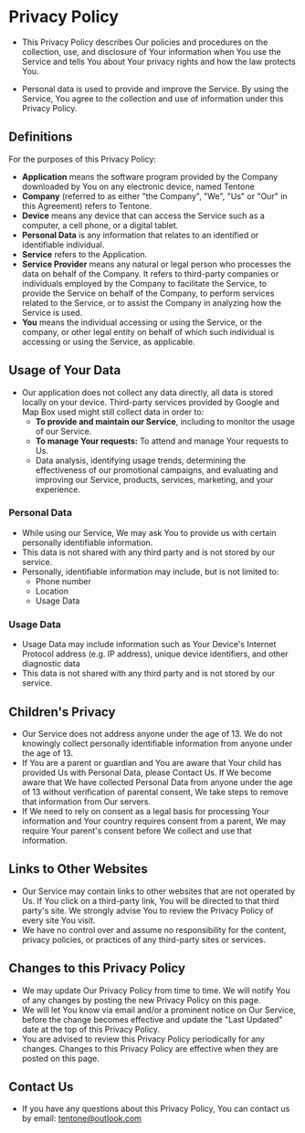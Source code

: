 # Privacy Policy

- This Privacy Policy describes Our policies and procedures on the collection, use, and disclosure of Your information when You use the Service and tells You about Your privacy rights and how the law protects You.

- Personal data is used to provide and improve the Service. By using the Service, You agree to the collection and use of information under this Privacy Policy.

  


## Definitions

For the purposes of this Privacy Policy:

- **Application** means the software program provided by the Company downloaded by You on any electronic device, named Tentone
- **Company** (referred to as either "the Company", "We", "Us" or "Our" in this Agreement) refers to Tentone.
- **Device** means any device that can access the Service such as a computer, a cell phone, or a digital tablet.
- **Personal Data** is any information that relates to an identified or identifiable individual.
- **Service** refers to the Application.
- **Service Provider** means any natural or legal person who processes the data on behalf of the Company. It refers to third-party companies or individuals employed by the Company to facilitate the Service, to provide the Service on behalf of the Company, to perform services related to the Service, or to assist the Company in analyzing how the Service is used.
- **You** means the individual accessing or using the Service, or the company, or other legal entity on behalf of which such individual is accessing or using the Service, as applicable.



## Usage of Your Data

- Our application does not collect any data directly, all data is stored locally on your device. Third-party services provided by Google and Map Box used might still collect data in order to:
  - **To provide and maintain our Service**, including to monitor the usage of our Service.
  - **To manage Your requests:** To attend and manage Your requests to Us.
  - Data analysis, identifying usage trends, determining the effectiveness of our promotional campaigns, and evaluating and improving our Service, products, services, marketing, and your experience.

### Personal Data

- While using our Service, We may ask You to provide us with certain personally identifiable information.
- This data is not shared with any third party and is not stored by our service.
- Personally, identifiable information may include, but is not limited to:
  - Phone number
  - Location
  - Usage Data

### Usage Data

- Usage Data may include information such as Your Device's Internet Protocol address (e.g. IP address), unique device identifiers, and other diagnostic data
- This data is not shared with any third party and is not stored by our service.



## Children's Privacy

- Our Service does not address anyone under the age of 13. We do not knowingly collect personally identifiable information from anyone under the age of 13.
- If You are a parent or guardian and You are aware that Your child has provided Us with Personal Data, please Contact Us. If We become aware that We have collected Personal Data from anyone under the age of 13 without verification of parental consent, We take steps to remove that information from Our servers.
- If We need to rely on consent as a legal basis for processing Your information and Your country requires consent from a parent, We may require Your parent's consent before We collect and use that information.




## Links to Other Websites

- Our Service may contain links to other websites that are not operated by Us. If You click on a third-party link, You will be directed to that third party's site. We strongly advise You to review the Privacy Policy of every site You visit.
- We have no control over and assume no responsibility for the content, privacy policies, or practices of any third-party sites or services.




## Changes to this Privacy Policy

- We may update Our Privacy Policy from time to time. We will notify You of any changes by posting the new Privacy Policy on this page.
- We will let You know via email and/or a prominent notice on Our Service, before the change becomes effective and update the "Last Updated" date at the top of this Privacy Policy.
- You are advised to review this Privacy Policy periodically for any changes. Changes to this Privacy Policy are effective when they are posted on this page.




## Contact Us

- If you have any questions about this Privacy Policy, You can contact us by email: tentone@outlook.com